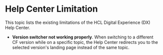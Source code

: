 # Help Center Limitation

This topic lists the existing limitations of the HCL Digital Experience (DX) Help Center.

- **Version switcher not working properly**. When switching to a different CF version while on a specific topic, the Help Center redirects you to the selected version's landing page instead of the same topic.
